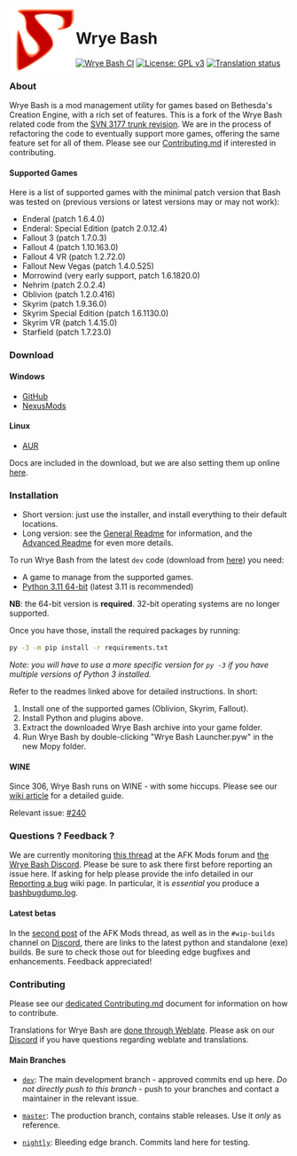 <img align="left" src="Mopy/bash/images/bash.svg" width="120" alt="">

Wrye Bash
=========

[![Wrye Bash CI](https://github.com/wrye-bash/wrye-bash/workflows/Wrye%20Bash%20CI/badge.svg)](https://github.com/wrye-bash/wrye-bash/actions?query=workflow%3A%22Wrye+Bash+CI%22)
[![License: GPL v3](https://img.shields.io/badge/license-GPLv3-blue.svg)](LICENSE.md)
[![Translation status](https://hosted.weblate.org/widget/wrye-bash/wrye-bash/svg-badge.svg)](https://hosted.weblate.org/engage/wrye-bash/)

### About

Wrye Bash is a mod management utility for games based on Bethesda's Creation
Engine, with a rich set of features. This is a fork of the Wrye Bash related
code from the [SVN 3177 trunk revision][1].
We are in the process of refactoring the code to eventually support more games,
offering the same feature set for all of them.
Please see our [Contributing.md][15] if interested in contributing.

#### Supported Games

Here is a list of supported games with the minimal patch version that Bash was
tested on (previous versions or latest versions may or may not work):

* Enderal (patch 1.6.4.0)
* Enderal: Special Edition (patch 2.0.12.4)
* Fallout 3 (patch 1.7.0.3)
* Fallout 4 (patch 1.10.163.0)
* Fallout 4 VR (patch 1.2.72.0)
* Fallout New Vegas (patch 1.4.0.525)
* Morrowind (very early support, patch 1.6.1820.0)
* Nehrim (patch 2.0.2.4)
* Oblivion (patch 1.2.0.416)
* Skyrim (patch 1.9.36.0)
* Skyrim Special Edition (patch 1.6.1130.0)
* Skyrim VR (patch 1.4.15.0)
* Starfield (patch 1.7.23.0)

### Download

#### Windows
* [GitHub][3]
* [NexusMods][2]

#### Linux
* [AUR][22]

Docs are included in the download, but we are also setting them up online
 [here][4].

### Installation

* Short version: just use the installer, and install everything to their
 default locations.
* Long version: see the [General Readme][5] for information, and the
 [Advanced Readme][6] for even more details.

To run Wrye Bash from the latest `dev` code (download from [here][7])
you need:

* A game to manage from the supported games.
* [Python 3.11 64-bit][16] (latest 3.11 is recommended)

**NB**: the 64-bit version is **required**. 32-bit operating systems are no
longer supported.

Once you have those, install the required packages by running:

```bash
py -3 -m pip install -r requirements.txt
```

*Note: you will have to use a more specific version for `py -3` if you have multiple versions of Python 3 installed.*

Refer to the readmes linked above for detailed instructions. In short:

1. Install one of the supported games (Oblivion, Skyrim, Fallout).
1. Install Python and plugins above.
1. Extract the downloaded Wrye Bash archive into your game folder.
1. Run Wrye Bash by double-clicking "Wrye Bash Launcher.pyw" in the new Mopy
   folder.

#### WINE

Since 306, Wrye Bash runs on WINE - with some hiccups. Please see our
[wiki article][8] for a detailed guide.

Relevant issue: [#240][9]

### Questions ? Feedback ?

We are currently monitoring [this thread][10] at the AFK Mods forum and
[the Wrye Bash Discord][11].
Please be sure to ask there first before reporting an issue here. If asking for
help please provide the info detailed in our [Reporting a bug][12] wiki page.
In particular, it is _essential_ you produce a [bashbugdump.log][13].

#### Latest betas

In the [second post][14] of the AFK Mods thread, as well as in the
`#wip-builds` channel on [Discord][11], there are links to the latest python
and standalone (exe) builds. Be sure to check those out for bleeding edge
bugfixes and enhancements. Feedback appreciated!

### Contributing

Please see our [dedicated Contributing.md][15] document for information on how
to contribute.

Translations for Wrye Bash are [done through Weblate][20]. Please ask on our [Discord][11] if you have questions regarding weblate and translations.

#### Main Branches

- [`dev`][17]: The main development branch - approved commits end up here.
 *Do not directly push to this branch* - push to your branches and contact
 a maintainer in the relevant issue.
- [`master`][18]: The production branch, contains stable releases. Use it
  *only* as reference.
- [`nightly`][19]: Bleeding edge branch. Commits land here for testing.


  [1]: http://sourceforge.net/p/oblivionworks/code/3177/tree/
  [2]: https://www.nexusmods.com/site/mods/591
  [3]: https://github.com/wrye-bash/wrye-bash/releases
  [4]: http://wrye-bash.github.io/
  [5]: http://wrye-bash.github.io/docs/Wrye%20Bash%20General%20Readme.html#install
  [6]: http://wrye-bash.github.io/docs/Wrye%20Bash%20Advanced%20Readme.html#install
  [7]: https://github.com/wrye-bash/wrye-bash/archive/dev.zip
  [8]: https://github.com/wrye-bash/wrye-bash/wiki/%5Bguide%5D-Running-Wrye-Bash-on-WINE-%28Arch-Linux%29
  [9]: https://github.com/wrye-bash/wrye-bash/issues/240
  [10]: https://afkmods.com/index.php?/topic/4966-wrye-bash-all-games
  [11]: https://discord.gg/NwWvAFR
  [12]: https://github.com/wrye-bash/wrye-bash/wiki/[github]-Reporting-a-bug
  [13]: https://github.com/wrye-bash/wrye-bash/wiki/[github]-Reporting-a-bug#the-bashbugdumplog
  [14]: https://afkmods.com/index.php?/topic/4966-wrye-bash-all-games/&do=findComment&comment=166863
  [15]: https://github.com/wrye-bash/wrye-bash/blob/dev/Contributing.md
  [16]: http://www.python.org
  [17]: https://github.com/wrye-bash/wrye-bash/tree/dev
  [18]: https://github.com/wrye-bash/wrye-bash/tree/master
  [19]: https://github.com/wrye-bash/wrye-bash/tree/nightly
  [20]: https://hosted.weblate.org/engage/wrye-bash/
  [21]: https://github.com/wrye-bash/wrye-bash/issues/500
  [22]: https://aur.archlinux.org/packages/wrye-bash
